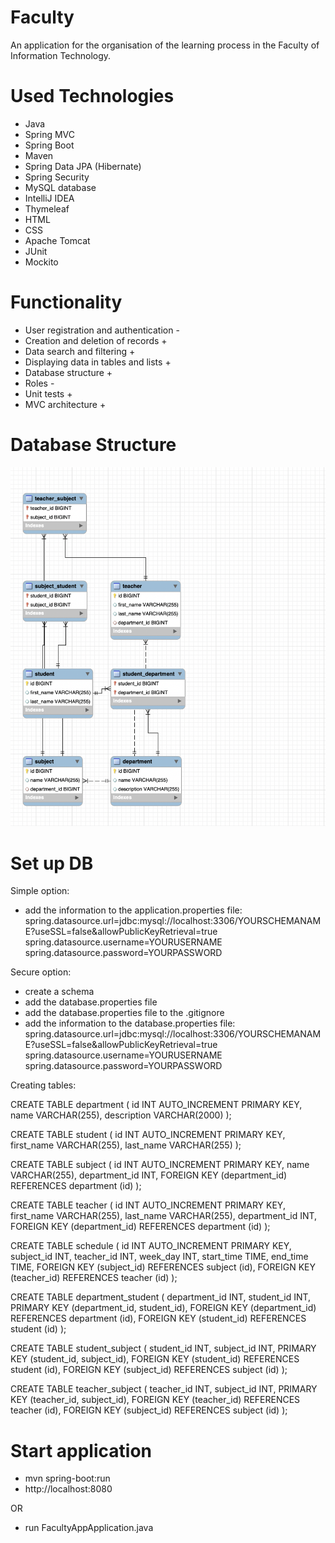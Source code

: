 # Faculty

An application for the organisation of the learning process in the Faculty of Information Technology.

# Used Technologies

* Java
* Spring MVC
* Spring Boot
* Maven
* Spring Data JPA (Hibernate)
* Spring Security
* MySQL database
* IntelliJ IDEA
* Thymeleaf
* HTML
* CSS
* Apache Tomcat
* JUnit
* Mockito

# Functionality

* User registration and authentication -
* Creation and deletion of records +
* Data search and filtering +
* Displaying data in tables and lists +
* Database structure +
* Roles -
* Unit tests +
* MVC architecture +

# Database Structure

![Image alt](https://github.com/ArtsiomChekh/faculty-app/blob/b9102fc02c85e27e123ceb751eef375075b9b655/src/main/resources/static/img/MyDB.png)

# Set up DB

Simple option:

* add the information to the application.properties file:
  spring.datasource.url=jdbc:mysql://localhost:3306/YOURSCHEMANAME?useSSL=false&allowPublicKeyRetrieval=true
  spring.datasource.username=YOURUSERNAME
  spring.datasource.password=YOURPASSWORD

Secure option:

* create a schema
* add the database.properties file
* add the database.properties file to the .gitignore
* add the information to the database.properties file:
  spring.datasource.url=jdbc:mysql://localhost:3306/YOURSCHEMANAME?useSSL=false&allowPublicKeyRetrieval=true
  spring.datasource.username=YOURUSERNAME
  spring.datasource.password=YOURPASSWORD

Creating tables:

CREATE TABLE department (
id INT AUTO_INCREMENT PRIMARY KEY,
name VARCHAR(255),
description VARCHAR(2000)
);

CREATE TABLE student (
id INT AUTO_INCREMENT PRIMARY KEY,
first_name VARCHAR(255),
last_name VARCHAR(255)
);

CREATE TABLE subject (
id INT AUTO_INCREMENT PRIMARY KEY,
name VARCHAR(255),
department_id INT,
FOREIGN KEY (department_id) REFERENCES department (id)
);

CREATE TABLE teacher (
id INT AUTO_INCREMENT PRIMARY KEY,
first_name VARCHAR(255),
last_name VARCHAR(255),
department_id INT,
FOREIGN KEY (department_id) REFERENCES department (id)
);

CREATE TABLE schedule (
id INT AUTO_INCREMENT PRIMARY KEY,
subject_id INT,
teacher_id INT,
week_day INT,
start_time TIME,
end_time TIME,
FOREIGN KEY (subject_id) REFERENCES subject (id),
FOREIGN KEY (teacher_id) REFERENCES teacher (id)
);

CREATE TABLE department_student (
department_id INT,
student_id INT,
PRIMARY KEY (department_id, student_id),
FOREIGN KEY (department_id) REFERENCES department (id),
FOREIGN KEY (student_id) REFERENCES student (id)
);

CREATE TABLE student_subject (
student_id INT,
subject_id INT,
PRIMARY KEY (student_id, subject_id),
FOREIGN KEY (student_id) REFERENCES student (id),
FOREIGN KEY (subject_id) REFERENCES subject (id)
);

CREATE TABLE teacher_subject (
teacher_id INT,
subject_id INT,
PRIMARY KEY (teacher_id, subject_id),
FOREIGN KEY (teacher_id) REFERENCES teacher (id),
FOREIGN KEY (subject_id) REFERENCES subject (id)
);

# Start application

* mvn spring-boot:run
* http://localhost:8080

OR

* run FacultyAppApplication.java
